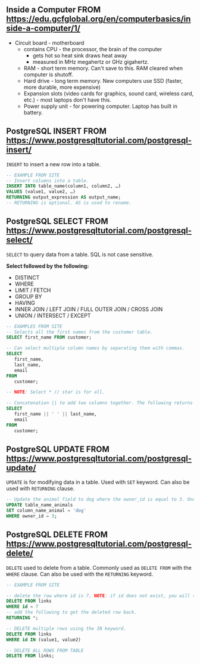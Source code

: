 ## Inside a Computer FROM https://edu.gcfglobal.org/en/computerbasics/inside-a-computer/1/
- Circuit board - motherboard 
    - contains CPU - the processor, the brain of the computer
        - gets hot so heat sink draws heat away 
        - measured in MHz megahertz or GHz gigahertz.
    - RAM - short term memory. Can't save to this. RAM cleared when computer is shutoff. 
    - Hard drive - long term memory. New computers use SSD (faster, more durable, more expensive)
    - Expansion slots (video cards for graphics, sound card, wireless card, etc.) - most laptops don't have this. 
    - Power supply unit - for powering computer. Laptop has built in battery. 

## PostgreSQL INSERT FROM https://www.postgresqltutorial.com/postgresql-insert/
`INSERT` to insert a new row into a table. 

```sql
-- EXAMPLE FROM SITE
-- Insert columns into a table. 
INSERT INTO table_name(column1, column2, …)
VALUES (value1, value2, …)
RETURNING output_expression AS output_name;
-- RETURNING is optional. AS is used to rename. 
```

## PostgreSQL SELECT FROM https://www.postgresqltutorial.com/postgresql-select/
`SELECT` to query data from a table.
SQL is not case sensitive. 

**Select followed by the following:**
- DISTINCT
- WHERE
- LIMIT / FETCH 
- GROUP BY
- HAVING 
- INNER JOIN / LEFT JOIN / FULL OUTER JOIN / CROSS JOIN 
- UNION / INTERSECT / EXCEPT 

```sql 
-- EXAMPLES FROM SITE
-- Selects all the first names from the customer table. 
SELECT first_name FROM customer;

-- Can select multiple column names by separating them with commas. 
SELECT
   first_name,
   last_name,
   email
FROM
   customer;

-- NOTE: Select * // star is for all. 

-- Concatenation || to add two columns together. The following returns the first and last name together in one column and email. 
SELECT 
   first_name || ' ' || last_name,
   email
FROM 
   customer;
```

## PostgreSQL UPDATE FROM https://www.postgresqltutorial.com/postgresql-update/
`UPDATE` is for modifying data in a table. Used with `SET` keyword. Can also be used with `RETURNING` clause. 

```sql 
-- Update the animal field to dog where the owner_id is equal to 3. Once updated, you will see "UPDATE 1" to verify that it was updated. Add a RETURNING * under the WHERE line to get the entire table back after making the update. 
UPDATE table_name_animals
SET column_name_animal = 'dog' 
WHERE owner_id = 3;
```

## PostgreSQL DELETE FROM https://www.postgresqltutorial.com/postgresql-delete/
`DELETE` used to delete from a table. Commonly used as `DELETE FROM` with the `WHERE` clause. Can also be used with the `RETURNING` keyword. 

```sql
-- EXAMPLE FROM SITE

-- delete the row where id is 7. NOTE: if id does not exist, you will see "DELETE 0". If successful, "DELETE 1"
DELETE FROM links
WHERE id = 7
-- add the following to get the deleted row back.
RETURNING *;

-- DELETE multiple rows using the IN keyword. 
DELETE FROM links
WHERE id IN (value1, value2)

-- DELETE ALL ROWS FROM TABLE 
DELETE FROM links;
```